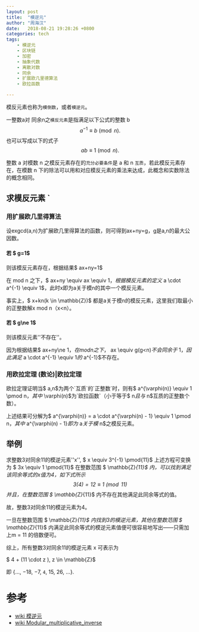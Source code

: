```yaml
---
layout: post
title:  "模逆元"
author: "周海汉"
date:   2018-08-21 19:28:26 +0800
categories: tech
tags:
    - 模逆元
    - 区块链
    - 加密
    - 抽象代数
    - 离散对数
    - 同余
    - 扩展欧几里德算法
    - 欧拉函数

---
```


模反元素也称为`模倒数`，或者`模逆元`。

一整数a对 同余n之`模反元素`是指满足以下公式的整数 b
$$
a^{-1} \equiv b \pmod{n}.
$$
也可以写成以下的式子
$$ ab \equiv 1 \pmod{n}.$$

整数 a 对模数 n 之模反元素存在的`充分必要条件`是 a 和 n `互质`，若此模反元素存在，在模数 n 下的除法可以用和对应模反元素的乘法来达成，此概念和实数除法的概念相同。

## 求模反元素 `
### 用扩展欧几里得算法

设exgcd(a,n)为扩展欧几里得算法的函数，则可得到ax+ny=g，g是a,n的最大公因数。

#### 若 $ g=1$ 
则该模反元素存在，根据结果$ ax+ny=1$

在 mod n 之下，$ ax+ny \equiv ax \equiv 1$，根据模反元素的定义$ a \cdot a^{-1} \equiv 1$，此时x即为a关于模n的其中一个模反元素。

事实上，$ x+kn(k \in \mathbb{Z})$ 都是a关于模n的模反元素，这里我们取最小的正整数解x mod n（x<n）。

#### 若 $ g\ne 1$ 
则该模反元素''不存在''。

因为根据结果$ ax+ny\ne 1$，在 mod n 之下，$ ax \equiv g(g<n)$不会同余于$ 1$，因此满足$ a \cdot a^{-1} \equiv 1$的$ a^{-1}$不存在。


### 用欧拉定理 (数论)|欧拉定理 

欧拉定理证明当$ a,n$为两个`互质`的`正整数`时，则有$ a^{\varphi(n)} \equiv 1 \pmod n$，其中$ \varphi(n)$为`欧拉函数`（小于等于$ n$且与$ n$互质的正整数个数）。

上述结果可分解为$ a^{\varphi(n)} = a \cdot a^{\varphi(n) - 1} \equiv 1 \pmod n$，其中$ a^{\varphi(n) - 1}$即为$ a$关于模$ n$之模反元素。

## 举例 
求整数3对同余11的模逆元素''x'',
$ x \equiv 3^{-1} \pmod{11}$
上述方程可变换为
$ 3x \equiv 1 \pmod{11}$
在整数范围 $ \mathbb{Z}_{11}$ 内，可以找到满足该同余等式的x值为4，如下式所示
$$ 3  (4) = 12 \equiv 1 \pmod{11} $$
并且，在整数范围 $ \mathbb{Z}_{11}$ 内不存在其他满足此同余等式的值。<br />

故，整数3对同余11的模逆元素为4。<br />

一旦在整数范围 $ \mathbb{Z}_{11}$ 内找到3的模逆元素，其他在整数范围 $ \mathbb{Z}_{11}$ 内满足此同余等式的模逆元素值便可很容易地写出——只需加上m = 11 的倍数便可。<br />

综上，所有整数3对同余11的模逆元素 x 可表示为

$ 4 + (11 \cdot z ), z \in \mathbb{Z}$

即 {..., −18, −7, `4`, 15, 26, ...}.

# 参考
- [wiki 模逆元](https://zh.wikipedia.org/wiki/%E6%A8%A1%E5%8F%8D%E5%85%83%E7%B4%A0)
- [wiki Modular_multiplicative_inverse](https://en.wikipedia.org/wiki/Modular_multiplicative_inverse)

